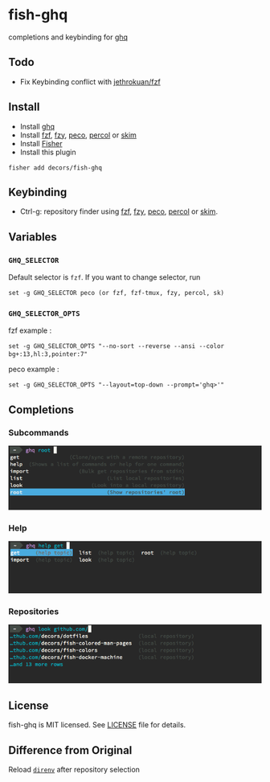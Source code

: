 # fish-ghq

completions and keybinding for [ghq]

## Todo

* Fix Keybinding conflict with [jethrokuan/fzf](https://github.com/jethrokuan/fzf)

## Install

* Install [ghq]
* Install [fzf], [fzy], [peco], [percol] or [skim]
* Install [Fisher](https://github.com/jorgebucaran/fisher)
* Install this plugin

```fish
fisher add decors/fish-ghq
```

## Keybinding

* Ctrl-g: repository finder using [fzf], [fzy], [peco], [percol] or [skim].

## Variables

### `GHQ_SELECTOR`

Default selector is `fzf`. If you want to change selector, run

```fish
set -g GHQ_SELECTOR peco (or fzf, fzf-tmux, fzy, percol, sk)
```

### `GHQ_SELECTOR_OPTS`

fzf example :

```fish
set -g GHQ_SELECTOR_OPTS "--no-sort --reverse --ansi --color bg+:13,hl:3,pointer:7"
```

peco example :

```fish
set -g GHQ_SELECTOR_OPTS "--layout=top-down --prompt='ghq>'"
```

## Completions

### Subcommands

![Completions1](https://raw.githubusercontent.com/decors/various/master/images/ghq-screenshot1.png)

### Help

![Completions2](https://raw.githubusercontent.com/decors/various/master/images/ghq-screenshot2.png)

### Repositories

![Completion3](https://raw.githubusercontent.com/decors/various/master/images/ghq-screenshot3.png)

## License

fish-ghq is MIT licensed. See [LICENSE](LICENSE) file for details.

[ghq]:https://github.com/motemen/ghq
[peco]:https://github.com/peco/peco
[fzf]:https://github.com/junegunn/fzf
[fzy]:https://github.com/jhawthorn/fzy
[percol]:https://github.com/mooz/percol
[skim]:https://github.com/lotabout/skim

## Difference from Original
Reload [`direnv`](https://github.com/direnv/direnv) after repository selection
